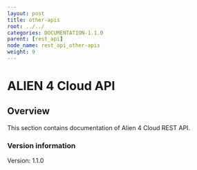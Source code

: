 ```yaml
---
layout: post
title: other-apis
root: ../../
categories: DOCUMENTATION-1.1.0
parent: [rest_api]
node_name: rest_api_other-apis
weight: 9
---
```


# ALIEN 4 Cloud API

## Overview
This section contains documentation of Alien 4 Cloud REST API.

### Version information
Version: 1.1.0

